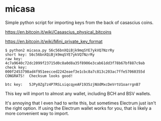 # micasa
Simple python script for importing keys from the back of casascius coins.

https://en.bitcoin.it/wiki/Casascius_physical_bitcoins

https://en.bitcoin.it/wiki/Mini_private_key_format

```
$ python2 micasa.py S6c56bnXQiBjk9mqSYE7ykVQ7NzrRy
short key: S6c56bnXQiBjk9mqSYE7ykVQ7NzrRy
raw key:   4c7a9640c72dc2099f23715d0c8a0d8a35f8906e3cab61dd3f78b67bf887c9ab
check key: 000f2453798ad4f951eecced2242eaef3e1cbc8a7c813c203ac7ffe57060355d
CONGRATS!  Checksum looks good!

btc key:   5JPy8Zg7z4P7RSLsiqcqyeAF1935zjNUdMxcDeVrtU1oarrgnB7
```

This key will import to almost any wallet, including BCH and BSV wallets.

It's annoying that I even had to write this, but sometimes Electrum just isn't the right option.
If using the Electrum wallet works for you, that is likely a more convenient way to import.
